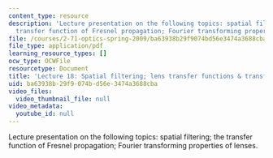```yaml
---
content_type: resource
description: 'Lecture presentation on the following topics: spatial filtering; the
  transfer function of Fresnel propagation; Fourier transforming properties of lenses.'
file: /courses/2-71-optics-spring-2009/ba63938b29f9074bd56e3474a3688cba_MIT2_71S09_lec18.pdf
file_type: application/pdf
learning_resource_types: []
ocw_type: OCWFile
resourcetype: Document
title: 'Lecture 18: Spatial filtering; lens transfer functions & transforms'
uid: ba63938b-29f9-074b-d56e-3474a3688cba
video_files:
  video_thumbnail_file: null
video_metadata:
  youtube_id: null
---
```

Lecture presentation on the following topics: spatial filtering; the transfer function of Fresnel propagation; Fourier transforming properties of lenses.

